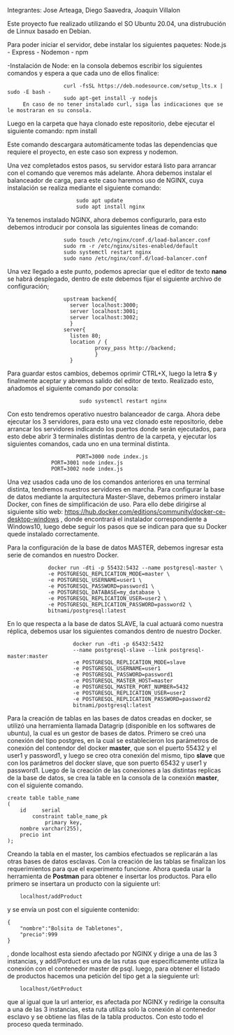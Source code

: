 Integrantes: Jose Arteaga, Diego Saavedra, Joaquin  Villalon


Este proyecto fue realizado utilizando el SO Ubuntu 20.04, una distrubución de Linnux basado en Debian.

Para poder iniciar el servidor, debe instalar los siguientes paquetes: Node.js - Express - Nodemon - npm

-Instalación de Node: en la consola debemos escribir los siguientes comandos y espera a que cada uno de ellos finalice: 
        
                      curl -fsSL https://deb.nodesource.com/setup_lts.x | sudo -E bash -
                      sudo apt-get install -y nodejs
         En caso de no tener instalado curl, siga las indicaciones que se le mostraran en su consola.
         
Luego en la carpeta que haya clonado este repositorio, debe ejecutar el siguiente comando:
                      npm install
                      
Este comando descargara automáticamente todas las dependencias que requiere el proyecto, en este caso son express y nodemon.

Una vez completados estos pasos, su servidor estará listo para arrancar con el comando que veremos más adelante.
Ahora debemos instalar el balanceador de carga, para este caso haremos uso de NGINX, cuya instalación se realiza mediante el siguiente comando:
```
                      sudo apt update
                      sudo apt install nginx
````
                      
Ya tenemos instalado NGINX, ahora debemos configurarlo, para esto debemos introducir por consola las siguientes lineas de comando:
            
                      sudo touch /etc/nginx/conf.d/load-balancer.conf
                      sudo rm -r /etc/nginx/sites-enabled/default
                      sudo systemctl restart nginx
                      sudo nano /etc/nginx/conf.d/load-balancer.conf
          
Una vez llegado a este punto, podemos apreciar que el editor de texto __nano__ se habrá desplegado, dentro de este debemos fijar el siguiente archivo de configuración;
                        
                      upstream backend{
                        server localhost:3000;
                        server localhost:3001;
                        server localhost:3002;
                        }
                      server{
                        listen 80;
                        location / {
                                proxy_pass http://backend;
                                }
                        }
                     
                      
Para guardar estos cambios, debemos oprimir CTRL+X, luego la letra __S__ y finalmente aceptar y abremos salido del editor de texto. Realizado esto, añadomos el siguiente comando por consola:
```
                       sudo systemctl restart nginx
```

Con esto tendremos operativo nuestro balanceador de carga.
Ahora debe ejecutar los 3 servidores, para esto una vez clonado este repositorio, debe arrancar los servidores indicando los puertos donde serán ejecutados, para esto debe abrir 3 terminales distintas dentro de la carpeta, y ejecutar los siguientes comandos, cada uno en una terminal distinta.
``` 
                      PORT=3000 node index.js
		      PORT=3001 node index.js
		      PORT=3002 node index.js
```

Una vez usados cada uno de los comandos anteriores en una terminal distinta, tendremos nuestros servidores en marcha.
Para configurar la base de datos mediante la arquitectura Master-Slave, debemos primero instalar Docker, con fines de simplificación de uso.
Para ello debe dirigirse al siguiente sitio web: https://hub.docker.com/editions/community/docker-ce-desktop-windows , donde encontrará el instalador correspondiente a Windows10, luego debe seguir los pasos que se indican para que su Docker quede instalado correctamente.

Para la configuración de la base de datos MASTER, debemos ingresar esta serie de comandos en nuestro Docker.

```
		     docker run -dti -p 55432:5432 --name postgresql-master \
  		     -e POSTGRESQL_REPLICATION_MODE=master \
 		     -e POSTGRESQL_USERNAME=user1 \
 		     -e POSTGRESQL_PASSWORD=password1 \
 		     -e POSTGRESQL_DATABASE=my_database \
 		     -e POSTGRESQL_REPLICATION_USER=user2 \
 		     -e POSTGRESQL_REPLICATION_PASSWORD=password2 \
 		     bitnami/postgresql:latest     
```
          
En lo que respecta a la base de datos SLAVE, la cual actuará como nuestra réplica, debemos usar los siguientes comandos dentro de nuestro Docker.

```
                     docker run -dti -p 65432:5432
                     --name postgresql-slave --link postgresql-master:master
                     -e POSTGRESQL_REPLICATION_MODE=slave
                     -e POSTGRESQL_USERNAME=user1
                     -e POSTGRESQL_PASSWORD=password1
                     -e POSTGRESQL_MASTER_HOST=master
                     -e POSTGRESQL_MASTER_PORT_NUMBER=5432
                     -e POSTGRESQL_REPLICATION_USER=user2
                     -e POSTGRESQL_REPLICATION_PASSWORD=password2
                     bitnami/postgresql:latest

```
Para la creación de tablas en las bases de datos creadas en docker, se utilizó una herramienta llamada Datagrip (disponible en los softwares de ubuntu), la cual es un gestor de bases de datos. Primero se creó una conexión del tipo postgres, en la cual se establecieron los parámetros de conexión del contendor del docker __master__, que son el puerto 55432 y el user1 y password1, y luego se creo otra conexión del mismo, tipo __slave__ que con los parámetros del docker slave, que son puerto 65432 y user1 y password1. 
Luego de la creación de las conexiones a las distintas replicas de la base de datos, se crea la table en la consola de la conexión __master__, con el siguiente comando.

```
create table table_name
(
    id     serial
        constraint table_name_pk
            primary key,
    nombre varchar(255),
    precio int
);
```
Creando la tabla en el master, los cambios efectuados se replicarán a las otras bases de datos esclavas.
Con la creación de las tablas se finalizan los requerimientos para que el experimento funcione. Ahora queda usar la herramienta de __Postman__ para obtener e insertar los productos. Para ello primero se insertara un producto con la siguiente url:

		localhost/addProduct
y se envía un post con el siguiente contenido:
```
{
    "nombre":"Bolsita de Tabletones",
    "precio":999
} 
```
, donde localhost esta siendo afectado por NGINX y dirige a una  de las 3 instancias, y add/Porduct es una de las rutas que específicamente utiliza la conexión con el contenedor master de psql. luego, para obtener el listado de productos hacemos una petición del tipo get a la sieguiente url:

		localhost/GetProduct
		
que al igual que la url anterior, es afectada por NGINX y redirige la consulta a una de las 3 instancias, esta ruta utiliza solo la conexión al contenedor esclavo
y se obtiene las filas de la tabla productos. Con esto todo el proceso queda terminado.
